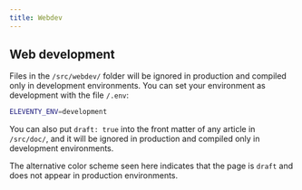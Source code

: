 ```yaml
---
title: Webdev
---
```


## Web development

Files in the `/src/webdev/` folder will be ignored in production and compiled only in development environments.
You can set your environment as development with the file `/.env`:

```bash
ELEVENTY_ENV=development
```

You can also put `draft: true` into the front matter of any article in `/src/doc/`, and it will be ignored in production and compiled only in development environments. 

The alternative color scheme seen here indicates that the page is `draft` and does not appear in production environments.
